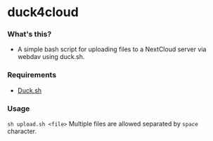 # duck4cloud

### What's this?
- A simple bash script for uploading files to a NextCloud server via webdav using duck.sh.

### Requirements
- [Duck.sh](https://duck.sh/)

### Usage
```sh upload.sh <file>```
Multiple files are allowed separated by ```space``` character.
